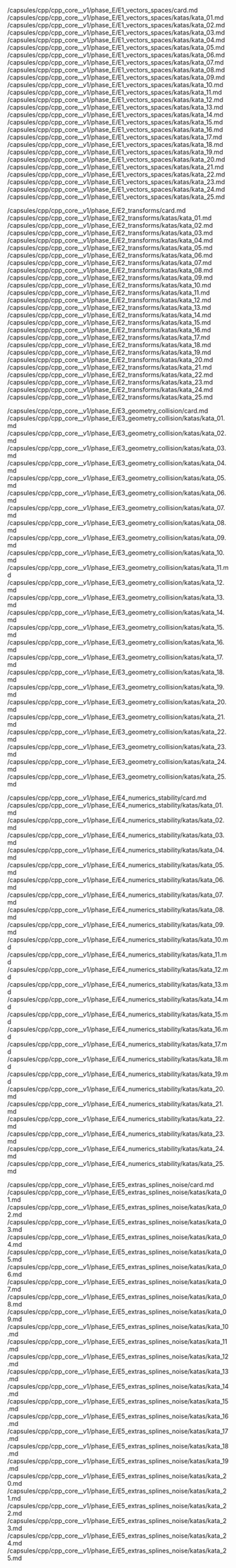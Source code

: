 /capsules/cpp/cpp_core__v1/phase_E/E1_vectors_spaces/card.md
/capsules/cpp/cpp_core__v1/phase_E/E1_vectors_spaces/katas/kata_01.md
/capsules/cpp/cpp_core__v1/phase_E/E1_vectors_spaces/katas/kata_02.md
/capsules/cpp/cpp_core__v1/phase_E/E1_vectors_spaces/katas/kata_03.md
/capsules/cpp/cpp_core__v1/phase_E/E1_vectors_spaces/katas/kata_04.md
/capsules/cpp/cpp_core__v1/phase_E/E1_vectors_spaces/katas/kata_05.md
/capsules/cpp/cpp_core__v1/phase_E/E1_vectors_spaces/katas/kata_06.md
/capsules/cpp/cpp_core__v1/phase_E/E1_vectors_spaces/katas/kata_07.md
/capsules/cpp/cpp_core__v1/phase_E/E1_vectors_spaces/katas/kata_08.md
/capsules/cpp/cpp_core__v1/phase_E/E1_vectors_spaces/katas/kata_09.md
/capsules/cpp/cpp_core__v1/phase_E/E1_vectors_spaces/katas/kata_10.md
/capsules/cpp/cpp_core__v1/phase_E/E1_vectors_spaces/katas/kata_11.md
/capsules/cpp/cpp_core__v1/phase_E/E1_vectors_spaces/katas/kata_12.md
/capsules/cpp/cpp_core__v1/phase_E/E1_vectors_spaces/katas/kata_13.md
/capsules/cpp/cpp_core__v1/phase_E/E1_vectors_spaces/katas/kata_14.md
/capsules/cpp/cpp_core__v1/phase_E/E1_vectors_spaces/katas/kata_15.md
/capsules/cpp/cpp_core__v1/phase_E/E1_vectors_spaces/katas/kata_16.md
/capsules/cpp/cpp_core__v1/phase_E/E1_vectors_spaces/katas/kata_17.md
/capsules/cpp/cpp_core__v1/phase_E/E1_vectors_spaces/katas/kata_18.md
/capsules/cpp/cpp_core__v1/phase_E/E1_vectors_spaces/katas/kata_19.md
/capsules/cpp/cpp_core__v1/phase_E/E1_vectors_spaces/katas/kata_20.md
/capsules/cpp/cpp_core__v1/phase_E/E1_vectors_spaces/katas/kata_21.md
/capsules/cpp/cpp_core__v1/phase_E/E1_vectors_spaces/katas/kata_22.md
/capsules/cpp/cpp_core__v1/phase_E/E1_vectors_spaces/katas/kata_23.md
/capsules/cpp/cpp_core__v1/phase_E/E1_vectors_spaces/katas/kata_24.md
/capsules/cpp/cpp_core__v1/phase_E/E1_vectors_spaces/katas/kata_25.md

/capsules/cpp/cpp_core__v1/phase_E/E2_transforms/card.md
/capsules/cpp/cpp_core__v1/phase_E/E2_transforms/katas/kata_01.md
/capsules/cpp/cpp_core__v1/phase_E/E2_transforms/katas/kata_02.md
/capsules/cpp/cpp_core__v1/phase_E/E2_transforms/katas/kata_03.md
/capsules/cpp/cpp_core__v1/phase_E/E2_transforms/katas/kata_04.md
/capsules/cpp/cpp_core__v1/phase_E/E2_transforms/katas/kata_05.md
/capsules/cpp/cpp_core__v1/phase_E/E2_transforms/katas/kata_06.md
/capsules/cpp/cpp_core__v1/phase_E/E2_transforms/katas/kata_07.md
/capsules/cpp/cpp_core__v1/phase_E/E2_transforms/katas/kata_08.md
/capsules/cpp/cpp_core__v1/phase_E/E2_transforms/katas/kata_09.md
/capsules/cpp/cpp_core__v1/phase_E/E2_transforms/katas/kata_10.md
/capsules/cpp/cpp_core__v1/phase_E/E2_transforms/katas/kata_11.md
/capsules/cpp/cpp_core__v1/phase_E/E2_transforms/katas/kata_12.md
/capsules/cpp/cpp_core__v1/phase_E/E2_transforms/katas/kata_13.md
/capsules/cpp/cpp_core__v1/phase_E/E2_transforms/katas/kata_14.md
/capsules/cpp/cpp_core__v1/phase_E/E2_transforms/katas/kata_15.md
/capsules/cpp/cpp_core__v1/phase_E/E2_transforms/katas/kata_16.md
/capsules/cpp/cpp_core__v1/phase_E/E2_transforms/katas/kata_17.md
/capsules/cpp/cpp_core__v1/phase_E/E2_transforms/katas/kata_18.md
/capsules/cpp/cpp_core__v1/phase_E/E2_transforms/katas/kata_19.md
/capsules/cpp/cpp_core__v1/phase_E/E2_transforms/katas/kata_20.md
/capsules/cpp/cpp_core__v1/phase_E/E2_transforms/katas/kata_21.md
/capsules/cpp/cpp_core__v1/phase_E/E2_transforms/katas/kata_22.md
/capsules/cpp/cpp_core__v1/phase_E/E2_transforms/katas/kata_23.md
/capsules/cpp/cpp_core__v1/phase_E/E2_transforms/katas/kata_24.md
/capsules/cpp/cpp_core__v1/phase_E/E2_transforms/katas/kata_25.md

/capsules/cpp/cpp_core__v1/phase_E/E3_geometry_collision/card.md
/capsules/cpp/cpp_core__v1/phase_E/E3_geometry_collision/katas/kata_01.md
/capsules/cpp/cpp_core__v1/phase_E/E3_geometry_collision/katas/kata_02.md
/capsules/cpp/cpp_core__v1/phase_E/E3_geometry_collision/katas/kata_03.md
/capsules/cpp/cpp_core__v1/phase_E/E3_geometry_collision/katas/kata_04.md
/capsules/cpp/cpp_core__v1/phase_E/E3_geometry_collision/katas/kata_05.md
/capsules/cpp/cpp_core__v1/phase_E/E3_geometry_collision/katas/kata_06.md
/capsules/cpp/cpp_core__v1/phase_E/E3_geometry_collision/katas/kata_07.md
/capsules/cpp/cpp_core__v1/phase_E/E3_geometry_collision/katas/kata_08.md
/capsules/cpp/cpp_core__v1/phase_E/E3_geometry_collision/katas/kata_09.md
/capsules/cpp/cpp_core__v1/phase_E/E3_geometry_collision/katas/kata_10.md
/capsules/cpp/cpp_core__v1/phase_E/E3_geometry_collision/katas/kata_11.md
/capsules/cpp/cpp_core__v1/phase_E/E3_geometry_collision/katas/kata_12.md
/capsules/cpp/cpp_core__v1/phase_E/E3_geometry_collision/katas/kata_13.md
/capsules/cpp/cpp_core__v1/phase_E/E3_geometry_collision/katas/kata_14.md
/capsules/cpp/cpp_core__v1/phase_E/E3_geometry_collision/katas/kata_15.md
/capsules/cpp/cpp_core__v1/phase_E/E3_geometry_collision/katas/kata_16.md
/capsules/cpp/cpp_core__v1/phase_E/E3_geometry_collision/katas/kata_17.md
/capsules/cpp/cpp_core__v1/phase_E/E3_geometry_collision/katas/kata_18.md
/capsules/cpp/cpp_core__v1/phase_E/E3_geometry_collision/katas/kata_19.md
/capsules/cpp/cpp_core__v1/phase_E/E3_geometry_collision/katas/kata_20.md
/capsules/cpp/cpp_core__v1/phase_E/E3_geometry_collision/katas/kata_21.md
/capsules/cpp/cpp_core__v1/phase_E/E3_geometry_collision/katas/kata_22.md
/capsules/cpp/cpp_core__v1/phase_E/E3_geometry_collision/katas/kata_23.md
/capsules/cpp/cpp_core__v1/phase_E/E3_geometry_collision/katas/kata_24.md
/capsules/cpp/cpp_core__v1/phase_E/E3_geometry_collision/katas/kata_25.md

/capsules/cpp/cpp_core__v1/phase_E/E4_numerics_stability/card.md
/capsules/cpp/cpp_core__v1/phase_E/E4_numerics_stability/katas/kata_01.md
/capsules/cpp/cpp_core__v1/phase_E/E4_numerics_stability/katas/kata_02.md
/capsules/cpp/cpp_core__v1/phase_E/E4_numerics_stability/katas/kata_03.md
/capsules/cpp/cpp_core__v1/phase_E/E4_numerics_stability/katas/kata_04.md
/capsules/cpp/cpp_core__v1/phase_E/E4_numerics_stability/katas/kata_05.md
/capsules/cpp/cpp_core__v1/phase_E/E4_numerics_stability/katas/kata_06.md
/capsules/cpp/cpp_core__v1/phase_E/E4_numerics_stability/katas/kata_07.md
/capsules/cpp/cpp_core__v1/phase_E/E4_numerics_stability/katas/kata_08.md
/capsules/cpp/cpp_core__v1/phase_E/E4_numerics_stability/katas/kata_09.md
/capsules/cpp/cpp_core__v1/phase_E/E4_numerics_stability/katas/kata_10.md
/capsules/cpp/cpp_core__v1/phase_E/E4_numerics_stability/katas/kata_11.md
/capsules/cpp/cpp_core__v1/phase_E/E4_numerics_stability/katas/kata_12.md
/capsules/cpp/cpp_core__v1/phase_E/E4_numerics_stability/katas/kata_13.md
/capsules/cpp/cpp_core__v1/phase_E/E4_numerics_stability/katas/kata_14.md
/capsules/cpp/cpp_core__v1/phase_E/E4_numerics_stability/katas/kata_15.md
/capsules/cpp/cpp_core__v1/phase_E/E4_numerics_stability/katas/kata_16.md
/capsules/cpp/cpp_core__v1/phase_E/E4_numerics_stability/katas/kata_17.md
/capsules/cpp/cpp_core__v1/phase_E/E4_numerics_stability/katas/kata_18.md
/capsules/cpp/cpp_core__v1/phase_E/E4_numerics_stability/katas/kata_19.md
/capsules/cpp/cpp_core__v1/phase_E/E4_numerics_stability/katas/kata_20.md
/capsules/cpp/cpp_core__v1/phase_E/E4_numerics_stability/katas/kata_21.md
/capsules/cpp/cpp_core__v1/phase_E/E4_numerics_stability/katas/kata_22.md
/capsules/cpp/cpp_core__v1/phase_E/E4_numerics_stability/katas/kata_23.md
/capsules/cpp/cpp_core__v1/phase_E/E4_numerics_stability/katas/kata_24.md
/capsules/cpp/cpp_core__v1/phase_E/E4_numerics_stability/katas/kata_25.md

/capsules/cpp/cpp_core__v1/phase_E/E5_extras_splines_noise/card.md
/capsules/cpp/cpp_core__v1/phase_E/E5_extras_splines_noise/katas/kata_01.md
/capsules/cpp/cpp_core__v1/phase_E/E5_extras_splines_noise/katas/kata_02.md
/capsules/cpp/cpp_core__v1/phase_E/E5_extras_splines_noise/katas/kata_03.md
/capsules/cpp/cpp_core__v1/phase_E/E5_extras_splines_noise/katas/kata_04.md
/capsules/cpp/cpp_core__v1/phase_E/E5_extras_splines_noise/katas/kata_05.md
/capsules/cpp/cpp_core__v1/phase_E/E5_extras_splines_noise/katas/kata_06.md
/capsules/cpp/cpp_core__v1/phase_E/E5_extras_splines_noise/katas/kata_07.md
/capsules/cpp/cpp_core__v1/phase_E/E5_extras_splines_noise/katas/kata_08.md
/capsules/cpp/cpp_core__v1/phase_E/E5_extras_splines_noise/katas/kata_09.md
/capsules/cpp/cpp_core__v1/phase_E/E5_extras_splines_noise/katas/kata_10.md
/capsules/cpp/cpp_core__v1/phase_E/E5_extras_splines_noise/katas/kata_11.md
/capsules/cpp/cpp_core__v1/phase_E/E5_extras_splines_noise/katas/kata_12.md
/capsules/cpp/cpp_core__v1/phase_E/E5_extras_splines_noise/katas/kata_13.md
/capsules/cpp/cpp_core__v1/phase_E/E5_extras_splines_noise/katas/kata_14.md
/capsules/cpp/cpp_core__v1/phase_E/E5_extras_splines_noise/katas/kata_15.md
/capsules/cpp/cpp_core__v1/phase_E/E5_extras_splines_noise/katas/kata_16.md
/capsules/cpp/cpp_core__v1/phase_E/E5_extras_splines_noise/katas/kata_17.md
/capsules/cpp/cpp_core__v1/phase_E/E5_extras_splines_noise/katas/kata_18.md
/capsules/cpp/cpp_core__v1/phase_E/E5_extras_splines_noise/katas/kata_19.md
/capsules/cpp/cpp_core__v1/phase_E/E5_extras_splines_noise/katas/kata_20.md
/capsules/cpp/cpp_core__v1/phase_E/E5_extras_splines_noise/katas/kata_21.md
/capsules/cpp/cpp_core__v1/phase_E/E5_extras_splines_noise/katas/kata_22.md
/capsules/cpp/cpp_core__v1/phase_E/E5_extras_splines_noise/katas/kata_23.md
/capsules/cpp/cpp_core__v1/phase_E/E5_extras_splines_noise/katas/kata_24.md
/capsules/cpp/cpp_core__v1/phase_E/E5_extras_splines_noise/katas/kata_25.md